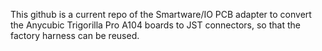 This github is a current repo of the Smartware/IO PCB adapter to convert the Anycubic Trigorilla Pro A104 boards to JST connectors, so that the factory harness can be reused.
